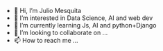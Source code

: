 - 👋 Hi, I’m Julio Mesquita
- 👀 I’m interested in Data Science, AI and web dev
- 🌱 I’m currently learning Js, AI and python+Django
- 💞️ I’m looking to collaborate on ...
- 📫 How to reach me ...

<!---
MesquitaJs/MesquitaJs is a ✨ special ✨ repository because its `README.md` (this file) appears on your GitHub profile.
You can click the Preview link to take a look at your changes.
--->
